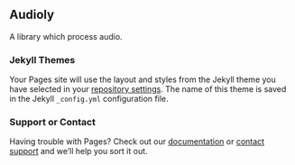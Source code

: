 ## Audioly

A library which process audio.


### Jekyll Themes

Your Pages site will use the layout and styles from the Jekyll theme you have selected in your [repository settings](https://github.com/ooloGroup/audioly/settings). The name of this theme is saved in the Jekyll `_config.yml` configuration file.

### Support or Contact

Having trouble with Pages? Check out our [documentation](https://help.github.com/categories/github-pages-basics/) or [contact support](https://github.com/contact) and we’ll help you sort it out.
